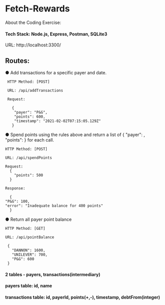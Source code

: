 # Fetch-Rewards

About the Coding Exercise:

#### Tech Stack: Node.js, Express, Postman, SQLite3
 
 URL: http://localhost:3300/

## Routes:

● Add transactions for a specific payer and date.

     HTTP Method: [POST] 
  
     URL: /api/addTransactions
   
     Request:
   
       { 
        "payer": "P&G", 
        "points": 600,
        "timestamp": "2021-02-02T07:15:05.129Z"
       }

● Spend points using the rules above and return a list of { "payer": <string>, "points": <integer> } for each call.
 
    HTTP Method: [POST]
   
    URL: /api/spendPoints
   
    Request:
      {
        "points": 500
      }
  
    Response:
    
      {
    "P&G": 100,
    "error": "Inadequate balance for 400 points"
      }
    
    
● Return all payer point balance

    HTTP Method: [GET]
   
    URL: /api/pointBalance
    
     {
       "DANNON": 1600,
       "UNILEVER": 700,
       "P&G": 600
     }
  
 #### 2 tables - payers, transactions(intermediary)
 #### payers table: id, name
 #### transactions table: id, payerId, points(+,-), timestamp, debtFrom(integer)

